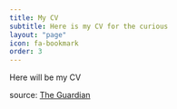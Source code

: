 ```yaml
---
title: My CV
subtitle: Here is my CV for the curious
layout: "page"
icon: fa-bookmark
order: 3
---
```


Here will be my CV

source: [The Guardian](https://www.theguardian.com/books/booksblog/2011/jan/04/best-boring-books)

